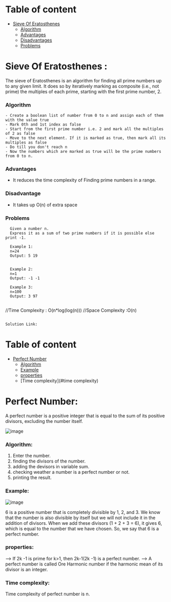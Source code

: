 <!-- Table of content -->
# Table of content
- [Sieve Of Eratosthenes](#sieve-of-eratosthenes)
  - [Algorithm](#algorithm)
  - [Advantages](#advantages)
  - [Disadvantages](#disadvantage)
  - [Problems](#problems)

# Sieve Of Eratosthenes :
The sieve of Eratosthenes is an algorithm for finding all prime numbers up to any given limit. 
It does so by iteratively marking as composite (i.e., not prime) the multiples of each prime, starting with the first prime number, 2.

### Algorithm
```
- Create a boolean list of number from 0 to n and assign each of them with the value true
- Mark 0th and 1st index as false
- Start from the first prime number i.e. 2 and mark all the multiples of 2 as false
- Move to the next element. If it is marked as true, then mark all its multiples as false
- Do till you don't reach n
- Now the numbers which are marked as true will be the prime numbers from 0 to n.
```

### Advantages

- It reduces the time complexity of Finding prime numbers in a range.

### Disadvantage

- It takes up O(n) of extra space


### Problems
 ```
   Given a number n.
   Express it as a sum of two prime numbers if it is possible else print -1.

   Example 1: 
   n=24
   Output: 5 19


   Example 2: 
   n=1
   Output: -1 -1

   Example 3: 
   n=100
   Output: 3 97
 ```
 ```
```
//Time Complexity : O(n*log(log(n)))
//Space Complexity :O(n)
```
 
Solution Link: 
 ```
 
 
<!-- Table of content -->
# Table of content
- [Perfect Number](#perfect-number)
  - [Algorithm](#algorithm)
  - [Example](#example)
  - [properties](#properties)
  - [Time complexity](#time complexity)

# Perfect Number:

 A perfect number is a positive integer that is equal to the sum of its positive divisors, 
excluding the number itself.

 ![image](https://user-images.githubusercontent.com/100208233/158046110-e5602331-b5ad-46ef-936d-aa95bab21330.png)

 ### Algorithm:

1. Enter the number.
2. finding the divisors of the number. 
3. adding the devisors in variable sum.
4. checking weather a number is a perfect number or not. 
5. printing the result.

### Example: 

 ![image](https://user-images.githubusercontent.com/100208233/158046167-33dbb048-640a-4911-a9fd-cb8703d999c5.png)

6 is a positive number that is completely divisible by 1, 2, and 3. 
We know that the number is also divisible by itself but we will not include it in the addition of divisors. 
When we add these divisors (1 + 2 + 3 = 6), it gives 6, which is equal to the number that we have chosen.
 So, we say that 6 is a perfect number.

### properties:

--> If 2k -1 is prime for k>1, then 2k-1(2k -1) is a perfect number.
--> A perfect number is called Ore Harmonic number if the harmonic mean of its divisor is an integer.

### Time complexity:
Time complexity of perfect number is n. 
